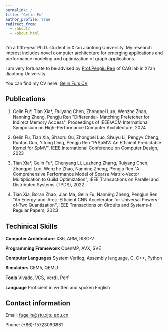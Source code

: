 ```yaml
---
permalink: /
title: "Gelin Fu"
author_profile: true
redirect_from: 
  - /about/
  - /about.html
---
```


I'm a fifth-year Ph.D. student in Xi'an Jiaotong University. My research interest includes novel computer architecture for emerging applications and performance modeling and optimization of graph applications.

I am very fortunate to be advised by [Prof.Pengju Ren](https://gr.xjtu.edu.cn/web/pengjuren) of CAG lab in Xi'an Jiaotong University.

You can find my CV here: [Gelin Fu's CV](../assets/cv_fugelin.pdf)

## Publications
1. Gelin Fu\*, Tian Xia\*, Ruiyang Chen, Zhongpei Luo, Wenzhe Zhao, Nanning Zheng, Pengju Ren "Differential- Matching Prefetcher for Indirect Memory Access", Proceedings of IEEE/ACM International Symposium on High-Performance Computer Architecture, 2024

2. Gelin Fu, Tian Xia, Shaoru Qu, Zhongpei Luo, Shuyu Li, Pengyv Cheng, Runfan Guo, Yitong Ding, Pengju Ren "PrSpMV: An Efficient Predictable Kernel for SpMV", IEEE International Conference on Computer Design, 2023

3. Tian Xia\*, Gelin Fu\*, Chenyang Li, Luzheng Zhang, Ruiyang Chen, Zhongpei Luo, Wenzhe Zhao, Nanning Zheng, Pengju Ren "A Comprehensive Performance Model of Sparse Matrix-Vector Multiplication to Guild Optimization", IEEE Transactions on Parallel and Distributed Systems (TPDS), 2022

4. Tian Xia, Boran Zhao, Jian Ma, Gelin Fu, Nanning Zheng, Pengjun Ren "An Energy-and-Area-Efficient CNN Accelerator for Universal Powers-of-Two Quantization", IEEE Transactions on Circuits and Systems-I: Regular Papers, 2023

## Techinical Skills

**Computer Architecture**  X86, ARM, RISC-V

**Programming Framework**  OpenMP, AVX, SVE

**Computer Languages**     System Verilog, Assembly language, C, C++, Python

**Simulators**             GEM5, QEMU

**Tools**                  Vivado, VCS, Verdi, Perf

**Language**               Proficient in written and spoken English

## Contact information

Email: fugelin@stu.xjtu.edu.cn

Phone: (+86)-15723090881
